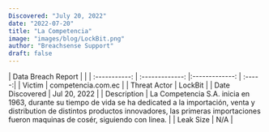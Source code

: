```yaml
---
Discovered: "July 20, 2022"
date: "2022-07-20"
title: "La Competencia"
image: "images/blog/LockBit.png"
author: "Breachsense Support"
draft: false
---
```


| Data Breach Report           |              | 
| :-----------: | :-------------:     |:-------------:    | :-----:|
| Victim      | competencia.com.ec      | 
| Threat Actor      | LockBit      | 
| Date Discovered      | Jul 20, 2022      | 
| Description      | La Competencia S.A. inicia en 1963, durante su tiempo de vida se ha dedicated a la importación, venta y distribution de distintos productos innovadores, las primeras importaciones fueron maquinas de cosér, siguiendo con linea.      | 
| Leak Size      | N/A      | 

